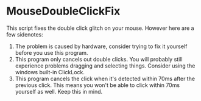 # MouseDoubleClickFix

This script fixes the double click glitch on your mouse.
However here are a few sidenotes:
1. The problem is caused by hardware, consider trying to fix it yourself before you use this program.
2. This program only cancels out double clicks. You will probably still experience problems dragging and selecting things. Consider using the windows built-in ClickLock.
3. This program cancels the click when it's detected within 70ms after the previous click. This means you won't be able to click within 70ms yourself as well. Keep this in mind.
